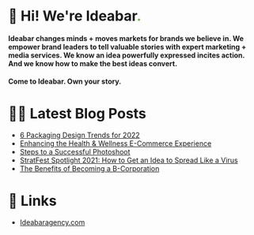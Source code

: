 # 👋 Hi! We're Ideabar<span style="color:#6bbe4a">.</span>

#### Ideabar changes minds + moves markets for brands we believe in. We empower brand leaders to tell valuable stories with expert marketing + media services. We know an idea powerfully expressed incites action. And we know how to make the best ideas convert.
#### Come to Ideabar. Own your story.

# 👩‍💻  Latest Blog Posts
<!-- BLOG-POST-LIST:START -->
- [6 Packaging Design Trends for 2022](https://ideabaragency.com/news/6-packaging-design-trends-for-2022/)
- [Enhancing the Health &amp; Wellness E-Commerce Experience](https://ideabaragency.com/news/enhancing-the-health-wellness-e-commerce-experience/)
- [Steps to a Successful Photoshoot](https://ideabaragency.com/news/steps-to-a-successful-photoshoot/)
- [StratFest Spotlight 2021: How to Get an Idea to Spread Like a Virus](https://ideabaragency.com/news/stratfest-spotlight-2021-how-to-get-an-idea-to-spread-like-a-virus/)
- [The Benefits of Becoming a B-Corporation](https://ideabaragency.com/news/the-benefits-of-becoming-a-b-corporation/)
<!-- BLOG-POST-LIST:END -->

# 🔗  Links
- [Ideabaragency.com](https://ideabaragency.com)
